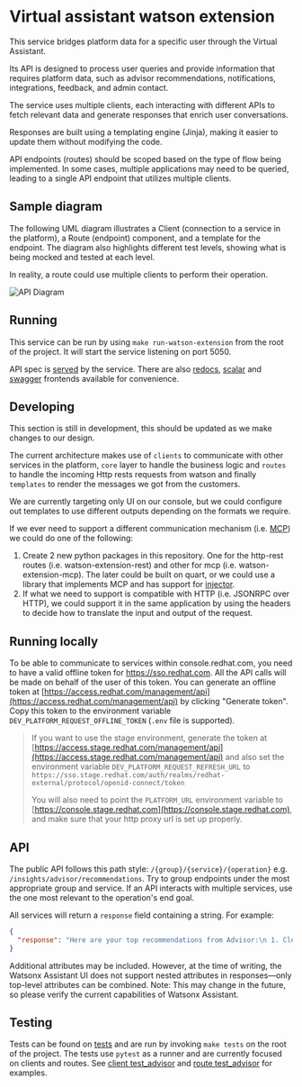 # Virtual assistant watson extension

This service bridges platform data for a specific user through the Virtual Assistant.

Its API is designed to process user queries and provide information that requires platform data, such as advisor 
recommendations, notifications, integrations, feedback, and admin contact.

The service uses multiple clients, each interacting with different APIs to fetch relevant data and generate responses 
that enrich user conversations.

Responses are built using a templating engine (Jinja), making it easier to update them without modifying the code.

API endpoints (routes) should be scoped based on the type of flow being implemented. 
In some cases, multiple applications may need to be queried, leading to a single API endpoint that utilizes multiple clients.

## Sample diagram

The following UML diagram illustrates a Client (connection to a service in the platform), a Route (endpoint) component, 
and a template for the endpoint. 
The diagram also highlights different test levels, showing what is being mocked and tested at each level.

In reality, a route could use multiple clients to perform their operation.

![API Diagram](./diagram.mermaid)

## Running
This service can be run by using `make run-watson-extension` from the root of the project. It will start the service
listening on port 5050.

API spec is [served](http://127.0.0.1:5050/api/virtual-assistant-watson-extension/v2/openapi.json) by the service.
There are also [redocs](http://127.0.0.1:5050/redocs), [scalar](http://127.0.0.1:5050/scalar) and [swagger](http://127.0.0.1:5050/docs) frontends available for convenience.

## Developing

This section is still in development, this should be updated as we make changes to our design.

The current architecture makes use of `clients` to communicate with other services in the platform, `core` layer to
handle the business logic and `routes` to handle the incoming Http rests requests from watson and finally 
`templates` to render the messages we got from the customers.

We are currently targeting only UI on our console, but we could configure out templates to use different outputs
depending on the formats we require.

If we ever need to support a different communication mechanism (i.e. [MCP](https://modelcontextprotocol.io/introduction))
we could do one of the following:

1. Create 2 new python packages in this repository. One for the http-rest routes (i.e. watson-extension-rest)
and other for mcp (i.e. watson-extension-mcp). The later could be built on quart, or we could use a library that implements
MCP and has support for [injector](https://pypi.org/project/injector/).
2. If what we need to support is compatible with HTTP (i.e. JSONRPC over HTTP), we could support it in the same application
by using the headers to decide how to translate the input and output of the request.

## Running locally

To be able to communicate to services within console.redhat.com, you need to have a valid offline token for https://sso.redhat.com.
All the API calls will be made on behalf of the user of this token. You can generate an offline token at
[https://access.redhat.com/management/api](https://access.redhat.com/management/api) by clicking "Generate token".
Copy this token to the environment variable `DEV_PLATFORM_REQUEST_OFFLINE_TOKEN` (`.env` file is supported).

> If you want to use the stage environment, generate the token at
> [https://access.stage.redhat.com/management/api](https://access.stage.redhat.com/management/api) and also set the
> environment variable `DEV_PLATFORM_REQUEST_REFRESH_URL` to `https://sso.stage.redhat.com/auth/realms/redhat-external/protocol/openid-connect/token`
>
> You will also need to point the `PLATFORM_URL` environment variable to [https://console.stage.redhat.com](https://console.stage.redhat.com), and make sure that your http proxy url is set up properly.

## API

The public API follows this path style: `/{group}/{service}/{operation}` e.g. `/insights/advisor/recommendations`.
Try to group endpoints under the most appropriate group and service. If an API interacts with multiple services, 
use the one most relevant to the operation's end goal.

All services will return a `response` field containing a string. For example:

```json
{
  "response": "Here are your top recommendations from Advisor:\n 1. Clean your room.\n 2. Take out the trash.\n 3. Floss your teeth.\n"
}
```

Additional attributes may be included. However, at the time of writing, the Watsonx Assistant UI does not support nested attributes in responses—only top-level attributes can be combined.
Note: This may change in the future, so please verify the current capabilities of Watsonx Assistant.

## Testing
Tests can be found on [tests](./tests) and are run by invoking `make tests` on the root of the project. The tests
use `pytest` as a runner and are currently focused on clients and routes. See [client test_advisor](./tests/clients/insights/test_advisor.py) 
and [route test_advisor](./tests/routes/insights/test_advisor.py) for examples.
